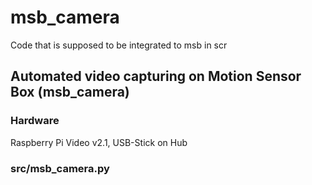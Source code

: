 # msb_camera
Code that is supposed to be integrated to msb in scr

## Automated video capturing on Motion Sensor Box (msb_camera)
### Hardware
Raspberry Pi Video v2.1, USB-Stick on Hub

### src/msb_camera.py

